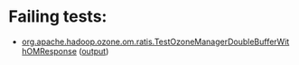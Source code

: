 # Failing tests: 

 * [org.apache.hadoop.ozone.om.ratis.TestOzoneManagerDoubleBufferWithOMResponse](/tmp/log/pr/pr-hdds-2067-gj6cm/unit/workdir/hadoop-ozone/ozone-manager/org.apache.hadoop.ozone.om.ratis.TestOzoneManagerDoubleBufferWithOMResponse.txt) ([output](/tmp/log/pr/pr-hdds-2067-gj6cm/unit/workdir/hadoop-ozone/ozone-manager/org.apache.hadoop.ozone.om.ratis.TestOzoneManagerDoubleBufferWithOMResponse-output.txt/))
